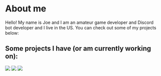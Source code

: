 <h1>About me</h1>
<p>Hello! My name is Joe and I am an amateur game developer and Discord bot developer and I live in the US. You can check out some of my projects below:</p>
<h2>Some projects I have (or am currently working on):</h2>
<img src="https://github-readme-stats.vercel.app/api/pin/?username=joebalanoff&repo=GameJam181&theme=tokyonight#18"/>
<img src="https://github-readme-stats.vercel.app/api/pin/?username=joebalanoff&repo=DiscordRoulette&theme=tokyonight#18"/>
<img src="https://github-readme-stats.vercel.app/api/pin/?username=joebalanoff&repo=OpenGL-Engine-Java&theme=tokyonight#18"/>
